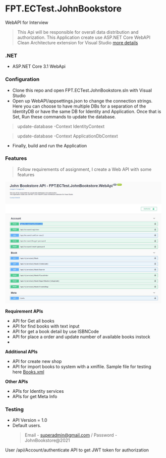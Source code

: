# FPT.ECTest.JohnBookstore
WebAPI for Interview

> This Api will be responsible for overall data distribution and authorization.
> This Application create use ASP.NET Core WebAPI Clean Architecture extension for Visual Studio [more details](https://marketplace.visualstudio.com/items?itemName=MukeshMurugan.CleanArchitectureWebApi)

### .NET 
-  ASP.NET Core 3.1 WebApi

### Configuration
- Clone this repo and open FPT.ECTest.JohnBookstore.sln with Visual Studio 
- Open up WebAPI/appsettings.json to change the connection strings. Here you can choose to have multiple DBs for a separation of the IdentityDB or have the same DB for Identity and Application. Once that is Set, Run these commands to update the database.
> update-database -Context IdentityContext

> update-database -Context ApplicationDbContext

- Finally, build and run the Application

### Features
> Follow requirements of assignment, I create a Web API with some features

![FPT.ECTest.JohnBookstore](/resources/screenshot.JPG)

**Requirement APIs**
- API for Get all books 
- API for find books with text input
- API for get a book detail by use ISBNCode
- API for place a order and update number of available books instock
- 
**Additional APIs**
- API for create new shop
- API for import books to system with a xmlfile. Sample file for testing here [Books.xml](https://github.com/sonartez/FPT.ECTest.JohnBookstore/blob/main/resources/Books.xml)

**Other APIs**
- APIs for Identity services
- APIs for get Meta Info

### Testing
- API Version = 1.0
- Default users.
   > Email - superadmin@gmail.com / Password - JohnBookstore@2021

User /api/Account/authenticate API to get JWT token for authorization



